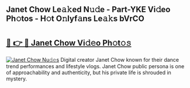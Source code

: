 ## Janet Chow Le𝚊𝚔ed N𝚞𝚍e - Part-YKE Vi𝚍eo Ph𝚘tos - H𝚘t O𝚗lyf𝚊ns Le𝚊𝚔s bVrCO

# <h2><a href="http://hf4r62.feru.top/?c=Janet+Chow">🔗 👉 🔴 Janet Chow Vi𝚍𝚎o Ph𝚘t𝚘𝚜</a></h2>

[![Janet Chow Nu𝚍𝚎s](https://i.imgur.com/0TWrTi3.gif)](http://hf4r62.feru.top/?c=Janet+Chow)
Digital creator Janet Chow known for their dance trend performances and lifestyle vlogs. Janet Chow public persona is one of approachability and authenticity, but his private life is shrouded in mystery. 
